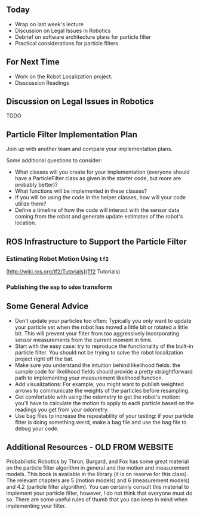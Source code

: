 ## Today
* Wrap on last week's lecture
* Discussion on Legal Issues in Robotics
* Debrief on software architecture plans for particle filter
* Practical considerations for particle filters

## For Next Time
* Work on the <a-no-proxy href="https://olin.instructure.com/courses/143/assignments/1325">Robot Localization project</a-no-proxy>.
* Disscussion Readings

## Discussion on Legal Issues in Robotics

TODO

## Particle Filter Implementation Plan

Join up with another team and compare your implementation plans. 

Some additional questions to consider:
* What classes will you create for your implementation (everyone should have a ParticleFilter class as given in the starter code, but more are probably better)?
* What functions will be implemented in these classes?
* If you will be using the code in the helper classes, how will your code utilize them?
* Define a timeline of how the code will interact with the sensor data coming from the robot and generate update estimates of the robot's location.

## ROS Infrastructure to Support the Particle Filter

### Estimating Robot Motion Using ``tf2``

[http://wiki.ros.org/tf2/Tutorials](Tf2 Tutorials)


### Publishing the ``map`` to ``odom`` transform

## Some General Advice

* Don't update your particles too often:  Typically you only want to update your particle set when the robot has moved a little bit or rotated a little bit.  This will prevent your filter from too aggressively incorporating sensor measurements from the current moment in time.
* Start with the easy case: try to reproduce the functionality of the built-in particle filter.  You should not be trying to solve the robot localization project right off the bat.
* Make sure you understand the intuition behind likelihood fields: the sample code for likelihood fields should provide a pretty straightforward path to implementing your measurement likelihood function.
* Add visualizations: For example, you might want to publish weighted arrows to communicate the weights of the particles before resampling.
* Get comfortable with using the odometry to get the robot's motion: you'll have to calculate the motion to apply to each particle based on the readings you get from your odometry.
* Use bag files to increase the repeatability of your testing: if your particle filter is doing something weird, make a bag file and use the bag file to debug your code.

## Additional Resources - OLD FROM WEBSITE
Probabilistic Robotics by Thrun, Burgard, and Fox has some great material on the particle filter algorithm in general and the motion and measurement models.  This book is available in the library (it is on reserve for this class).  The relevant chapters are 5 (motion models) and 6 (measurement models) and 4.2 (particle filter algorithm).  You can certainly consult this material to implement your particle filter, however, I do not think that everyone must do so.  There are some useful rules of thumb that you can keep in mind when implementing your filter.
